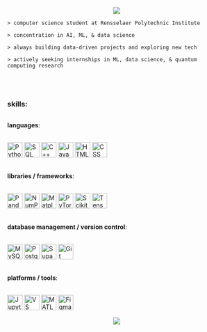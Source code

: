<p align="center">
  <img src="https://capsule-render.vercel.app/api?type=waving&color=gradient&text=hello!&height=100&section=header"/>
</p>


    > computer science student at Rensselaer Polytechnic Institute
    
    > concentration in AI, ML, & data science 

    > always building data-driven projects and exploring new tech
    
    > actively seeking internships in ML, data science, & quantum computing research 
<br></br>
### skills:

<hr style="border: 0; height: 0.025px; background: #444;">

**languages**:

<span>
    <br>
      <img src="https://cdn.jsdelivr.net/gh/devicons/devicon/icons/python/python-original.svg" height='35px' title="Python">
      <img src="https://cdn.jsdelivr.net/gh/devicons/devicon/icons/azuresqldatabase/azuresqldatabase-original.svg" height='35px' title="SQL">
      <img src="https://cdn.jsdelivr.net/gh/devicons/devicon/icons/cplusplus/cplusplus-original.svg" height='35px' title="C++">
      <img src="https://cdn.jsdelivr.net/gh/devicons/devicon/icons/javascript/javascript-original.svg" height='35px' title="JavaScript">
      <img src="https://cdn.jsdelivr.net/gh/devicons/devicon/icons/html5/html5-original.svg" height='35x' title="HTML">
      <img src="https://cdn.jsdelivr.net/gh/devicons/devicon/icons/css3/css3-original.svg" height='35px' title="CSS">
    </br>
</span>

<br> **libraries / frameworks**: </br> 

<span>
    <br>
      <img src="https://cdn.jsdelivr.net/gh/devicons/devicon/icons/pandas/pandas-original.svg" height='35px' title="Pandas">
      <img src="https://cdn.jsdelivr.net/gh/devicons/devicon/icons/numpy/numpy-original.svg" height='35px' title="NumPy">
      <img src="https://cdn.jsdelivr.net/gh/devicons/devicon/icons/matplotlib/matplotlib-original.svg" height='35px' title="Matplotlib">
      <img src="https://cdn.jsdelivr.net/gh/devicons/devicon/icons/pytorch/pytorch-original.svg" height='35px' title="PyTorch">
      <img src="https://cdn.jsdelivr.net/gh/devicons/devicon/icons/scikitlearn/scikitlearn-original.svg" height='35px' title="Scikit Learn">
      <img src="https://cdn.jsdelivr.net/gh/devicons/devicon/icons/tensorflow/tensorflow-original.svg" height='35px' title="TensorFlow">
    </br>
</span>

<br> **database management / version control**: </br>

<span>
    <br>
      <img src="https://cdn.jsdelivr.net/gh/devicons/devicon/icons/mysql/mysql-original.svg" height='35px' title="MySQL">
      <img src="https://cdn.jsdelivr.net/gh/devicons/devicon/icons/postgresql/postgresql-original.svg" height='35px' title="PostgreSQL">
      <img src="https://cdn.jsdelivr.net/gh/devicons/devicon/icons/supabase/supabase-original.svg" height='35px' title="Supabase">
      <img src="https://cdn.jsdelivr.net/gh/devicons/devicon/icons/git/git-original.svg" height='35px' title="Git">
    </br>
</span>

<br> **platforms / tools**: </br>

<span>
    <br>
      <img src="https://cdn.jsdelivr.net/gh/devicons/devicon/icons/jupyter/jupyter-original.svg" height='35px' title="Jupyter Notebook">
      <img src="https://cdn.jsdelivr.net/gh/devicons/devicon/icons/vscode/vscode-original.svg" height='35px' title="VS Code">
      <img src="https://cdn.jsdelivr.net/gh/devicons/devicon/icons/matlab/matlab-original.svg" height='35px' title="MATLAB">
      <img src="https://cdn.jsdelivr.net/gh/devicons/devicon/icons/figma/figma-original.svg" height='35px' title="Figma">
    </br>
</span>

<p align="center">
  <img src="https://capsule-render.vercel.app/api?type=waving&color=gradient&height=100&section=footer"/>
</p>
